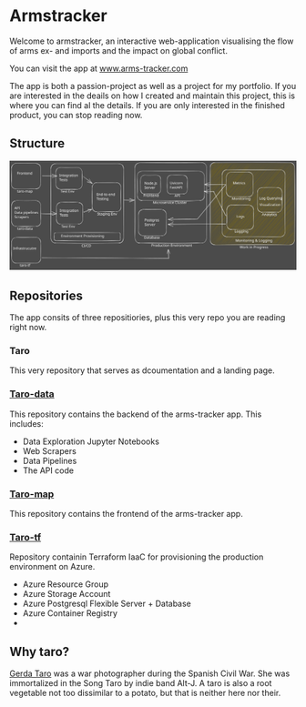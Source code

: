 <h1> Armstracker </h1>

Welcome to armstracker, an interactive web-application visualising the flow of arms ex- and imports and the impact on global conflict.

You can visit the app at <a href=https://www.arms-tracker.com>www.arms-tracker.com</a>

The app is both a passion-project as well as a project for my portfolio. 
If you are interested in the deails on how I created and maintain this project, this is where you can find al the details. 
If you are only interested in the finished product, you can stop reading now.

<h2>Structure</h2>
<img title="Project Structure" alt="This should be a really nice diagram of the project structure and workflow" src="images/taro-schema.svg">

<h2>Repositories</h2>
The app consits of three repositiories, plus this very repo you are reading right now.

<h3>Taro</h3>
This very repository that serves as dcoumentation and a landing page.

<h3><a href=https://github.com/Kafkaese/taro-data>Taro-data</a></h3>
This repository contains the backend of the arms-tracker app. This includes:

- Data Exploration Jupyter Notebooks
- Web Scrapers
- Data Pipelines
- The API code

<h3><a href=https://github.com/Kafkaese/taro-map>Taro-map</a></h3>
This repository contains the frontend of the arms-tracker app. 

<h3><a href=https://github.com/Kafkaese/taro-tf>Taro-tf</a></h3>
Repository containin Terraform IaaC for provisioning the production environment on Azure.

- Azure Resource Group
- Azure Storage Account
- Azure Postgresql Flexible Server + Database
- Azure Container Registry
- 


<h2>Why taro?</h2>
<a href=https://en.wikipedia.org/wiki/Gerda_Taro>Gerda Taro</a> was a war photographer during the Spanish Civil War. She was immortalized in the Song Taro by indie band Alt-J. 
A taro is also a root vegetable not too dissimilar to a potato, but that is neither here nor their.
